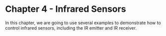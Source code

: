 # Chapter 4 - Infrared Sensors

In this chapter, we are going to use several examples to demonstrate how to control infrared sensors, including the IR emitter and IR receiver.


